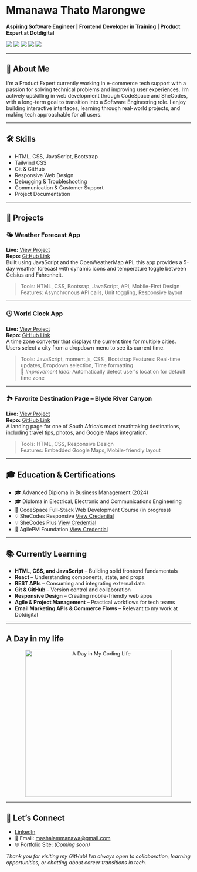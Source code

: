 # Mmanawa Thato Marongwe

**Aspiring Software Engineer | Frontend Developer in Training | Product Expert at Dotdigital**

<p>
  <img src="https://img.shields.io/badge/JavaScript-F7DF1E?style=flat&logo=javascript&logoColor=black" />
  <img src="https://img.shields.io/badge/HTML5-E34F26?style=flat&logo=html5&logoColor=white" />
  <img src="https://img.shields.io/badge/CSS3-1572B6?style=flat&logo=css3&logoColor=white" />
  <img src="https://img.shields.io/badge/GitHub-181717?style=flat&logo=github&logoColor=white" />
  <img src="https://img.shields.io/badge/Bootstrap-563D7C?style=flat&logo=bootstrap&logoColor=white" />
</p>

---

## 👋 About Me

I'm a Product Expert currently working in e-commerce tech support with a passion for solving technical problems and improving user experiences. I’m actively upskilling in web development through CodeSpace and SheCodes, with a long-term goal to transition into a Software Engineering role. I enjoy building interactive interfaces, learning through real-world projects, and making tech approachable for all users.

---

## 🛠 Skills

- HTML, CSS, JavaScript, Bootstrap
- Tailwind CSS
- Git & GitHub
- Responsive Web Design
- Debugging & Troubleshooting
- Communication & Customer Support
- Project Documentation

---

## 🚀 Projects

### 🌤 Weather Forecast App
**Live:** [View Project](https://regal-entremet-b5a03b.netlify.app/)   
**Repo:** [GitHub Link](#)  
Built using JavaScript and the OpenWeatherMap API, this app provides a 5-day weather forecast with dynamic icons and temperature toggle between Celsius and Fahrenheit.

> Tools: HTML, CSS, Bootsrap, JavaScript, API, Mobile-First Design  
> Features: Asynchronous API calls, Unit toggling, Responsive layout

---

### 🕓 World Clock App
**Live:** [View Project](https://world-clock-project-mt.netlify.app/)  
**Repo:** [GitHub Link](#)  
A time zone converter that displays the current time for multiple cities. Users select a city from a dropdown menu to see its current time.

> Tools: JavaScript, moment.js, CSS , Bootstrap
> Features: Real-time updates, Dropdown selection, Time formatting  
> 🔧 *Improvement Idea:* Automatically detect user's location for default time zone

---

### 🏞 Favorite Destination Page – Blyde River Canyon
**Live:** [View Project](https://blyde-river-canyon-project.netlify.app/)  
**Repo:** [GitHub Link](#)  
A landing page for one of South Africa’s most breathtaking destinations, including travel tips, photos, and Google Maps integration.

> Tools: HTML, CSS, Responsive Design  
> Features: Embedded Google Maps, Mobile-friendly layout

---

## 🎓 Education & Certifications

- 🎓 Advanced Diploma in Business Management (2024)
- 🎓 Diploma in Electrical, Electronic and Communications Engineering
- 🧠 CodeSpace Full-Stack Web Development Course (in progress)
- 💡 SheCodes Responsive [View Credential](https://www.shecodes.io/certificates/73ed0ce6e9008095d5b96717f1ffb700)
- 💡 SheCodes Plus [View Credential](https://www.shecodes.io/certificates/a2e9c028b7b49a8fd2f87774a24a95e8)
- 📘 AgilePM Foundation [View Credential](https://www.credly.com/badges/73bf7e1c-a5fa-4f49-b03c-73601cfe18e2/linked_in_profile)

---
## 📚 Currently Learning

- **HTML, CSS, and JavaScript** – Building solid frontend fundamentals  
- **React** – Understanding components, state, and props  
- **REST APIs** – Consuming and integrating external data  
- **Git & GitHub** – Version control and collaboration  
- **Responsive Design** – Creating mobile-friendly web apps 
- **Agile & Project Management** – Practical workflows for tech teams  
- **Email Marketing APIs & Commerce Flows** – Relevant to my work at Dotdigital

---

## A Day in my life

<p align="center">
  <img src="https://github.com/user-attachments/assets/cd4c304c-b07d-457a-9fdd-5f4c5785756f" width="400" alt="A Day in My Coding Life">
</p>

---

## 🤝 Let’s Connect

- [LinkedIn](https://www.linkedin.com/in/mmanawamarongwe)  
- 📧 Email: mashalammanawa@gmail.com  
- 🌐 Portfolio Site: *(Coming soon)*





*Thank you for visiting my GitHub! I'm always open to collaboration, learning opportunities, or chatting about career transitions in tech.*


